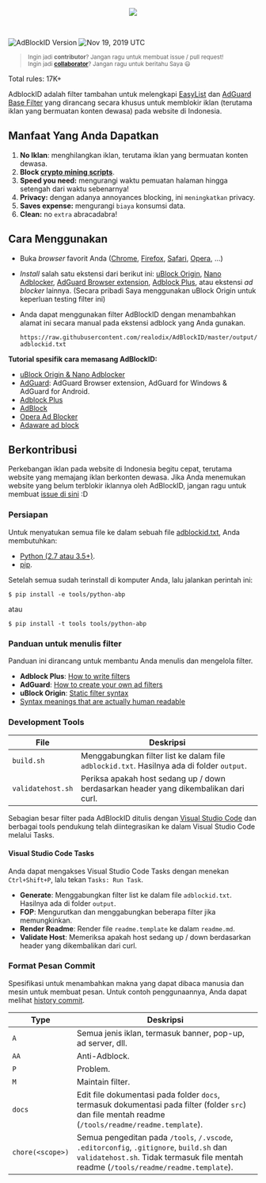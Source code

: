 <p align="center"><img src="https://i.imgur.com/iQB1Uti.jpg" /></p>
<br />

![AdBlockID Version](https://img.shields.io/badge/Version-19.323.1254-blue.svg?longCache=true&style=flat-square)
<img src="https://img.shields.io/badge/Updated-Nov 19, 2019 UTC-orange.svg?longCache=true&style=flat-square"
    alt="Nov 19, 2019 UTC" />

> <sup>Ingin jadi **contributor**? Jangan ragu untuk membuat issue / pull request!
> <br>
> Ingin jadi **[collaborator](https://help.github.com/en/github/setting-up-and-managing-your-github-user-account/permission-levels-for-a-user-account-repository#collaborator-access-on-a-repository-owned-by-a-user-account)**? Jangan ragu untuk beritahu Saya 😃</sup>

Total rules: 17K+

AdblockID adalah filter tambahan untuk melengkapi [EasyList](https://github.com/easylist/easylist) dan [AdGuard Base Filter](https://github.com/AdguardTeam/AdguardFilters) yang dirancang secara khusus untuk memblokir iklan (terutama iklan yang bermuatan konten dewasa) pada website di Indonesia.


## Manfaat Yang Anda Dapatkan
1. **No Iklan**: menghilangkan iklan, terutama iklan yang bermuatan konten dewasa.
2. **Block [crypto mining scripts](https://www.mycryptopedia.com/crypto-mining-scripts/)**.
3. **Speed you need:** mengurangi waktu pemuatan halaman hingga setengah dari waktu sebenarnya!
4. **Privacy:** dengan adanya annoyances blocking, ini `meningkatkan` privacy.
5. **Saves expense:** mengurangi `biaya` konsumsi data.
6. **Clean:** no `extra` abracadabra!


## Cara Menggunakan
- Buka *browser* favorit Anda ([Chrome](https://www.google.com/chrome/), [Firefox](https://www.mozilla.org/firefox/), [Safari](http://www.apple.com/safari/), [Opera](http://www.opera.com/), ...)
- *Install* salah satu ekstensi dari berikut ini: [uBlock Origin](https://github.com/gorhill/uBlock#installation), [Nano Adblocker](https://github.com/NanoAdblocker/NanoCore#install-links), [AdGuard Browser extension](https://adguard.com/en/adguard-browser-extension/overview.html), [Adblock Plus](https://adblockplus.org), atau ekstensi *ad blocker* lainnya. (Secara pribadi Saya menggunakan uBlock Origin untuk keperluan testing filter ini)
- Anda dapat menggunakan filter AdBlockID dengan menambahkan alamat ini secara manual pada ekstensi adblock yang Anda gunakan.

   `https://raw.githubusercontent.com/realodix/AdBlockID/master/output/adblockid.txt`

**Tutorial spesifik cara memasang AdBlockID:**
   - [uBlock Origin & Nano Adblocker](/docs/uBlock.md)
   - [AdGuard](/docs/Adguard.md): AdGuard Browser extension, AdGuard for Windows & AdGuard for Android.
   - [Adblock Plus](/docs/Adblock-Plus.md)
   - [AdBlock](/docs/Adblock-Plus.md#cara-memasang-adblockid-pada-adblock)
   - [Opera Ad Blocker](/docs/Opera-AdBlocker.md)
   - [Adaware ad block](/docs/adaware-ad-block.md)


## Berkontribusi
Perkebangan iklan pada website di Indonesia begitu cepat, terutama website yang memajang iklan berkonten dewasa. Jika Anda menemukan website yang belum terblokir iklannya oleh AdBlockID, jangan ragu untuk membuat [issue di sini](https://github.com/realodix/AdBlockID/issues) :D


### Persiapan
Untuk menyatukan semua file ke dalam sebuah file [adblockid.txt](/output/adblockid.txt), Anda membutuhkan:

* [Python (2.7 atau 3.5+)](https://www.python.org/downloads/).
* [pip](https://pypi.org/project/pip/).

Setelah semua sudah terinstall di komputer Anda, lalu jalankan perintah ini:

`$ pip install -e tools/python-abp`

atau

`$ pip install -t tools tools/python-abp`

### Panduan untuk menulis filter

Panduan ini dirancang untuk membantu Anda menulis dan mengelola filter.

- **Adblock Plus**: [How to write filters](https://help.eyeo.com/en/adblockplus/how-to-write-filters)
- **AdGuard**: [How to create your own ad filters](https://kb.adguard.com/en/general/how-to-create-your-own-ad-filters)
- **uBlock Origin**: [Static filter syntax](https://github.com/gorhill/uBlock/wiki/Static-filter-syntax)
- [Syntax meanings that are actually human readable](https://github.com/DandelionSprout/adfilt/blob/master/Wiki/SyntaxMeaningsThatAreActuallyHumanReadable.md)


### Development Tools

| File              | Deskripsi                                 |
| ----------------- | ----------------------------------------- |
| `build.sh`        | Menggabungkan filter list ke dalam file `adblockid.txt`. Hasilnya ada di folder `output`. |
| `validatehost.sh` | Periksa apakah host sedang up / down berdasarkan header yang dikembalikan dari curl. |

Sebagian besar filter pada AdBlockID ditulis dengan [Visual Studio Code](https://code.visualstudio.com/) dan berbagai tools pendukung telah diintegrasikan ke dalam Visual Studio Code melalui Tasks.

#### Visual Studio Code Tasks

Anda dapat mengakses Visual Studio Code Tasks dengan menekan `Ctrl+Shift+P`, lalu tekan `Tasks: Run Task`.

- **Generate**: Menggabungkan filter list ke dalam file `adblockid.txt`. Hasilnya ada di folder `output`.
- **FOP**: Mengurutkan dan menggabungkan beberapa filter jika memungkinkan.
- **Render Readme**: Render file `readme.template` ke dalam `readme.md`.
- **Validate Host**: Memeriksa apakah host sedang up / down berdasarkan header yang dikembalikan dari curl.

### Format Pesan Commit

Spesifikasi untuk menambahkan makna yang dapat dibaca manusia dan mesin untuk membuat pesan. Untuk contoh penggunaannya, Anda dapat melihat [history commit](https://github.com/realodix/AdBlockID/commits).

| Type   | Deskripsi |
| ------ | --------- |
| `A`    | Semua jenis iklan, termasuk banner, pop-up, ad server, dll. |
| `AA`   | Anti-Adblock. |
| `P`    | Problem. |
| `M`    | Maintain filter. |
| `docs` | Edit file dokumentasi pada folder `docs`, termasuk dokumentasi pada filter (folder `src`) dan file mentah readme (`/tools/readme/readme.template`). |
| `chore(<scope>)` | Semua pengeditan pada `/tools`, `/.vscode`, `.editorconfig`, `.gitignore`, `build.sh` dan `validatehost.sh`. Tidak termasuk file mentah readme (`/tools/readme/readme.template`). |
